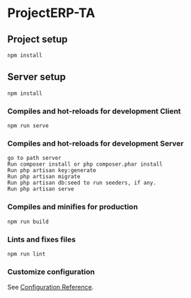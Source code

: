 # ProjectERP-TA
 
## Project setup
```
npm install
```

## Server setup
```
npm install
```

### Compiles and hot-reloads for development Client
```
npm run serve
```
### Compiles and hot-reloads for development Server
```
go to path server
Run composer install or php composer.phar install
Run php artisan key:generate
Run php artisan migrate
Run php artisan db:seed to run seeders, if any.
Run php artisan serve
```

### Compiles and minifies for production
```
npm run build
```

### Lints and fixes files
```
npm run lint
```

### Customize configuration
See [Configuration Reference](https://cli.vuejs.org/config/).
